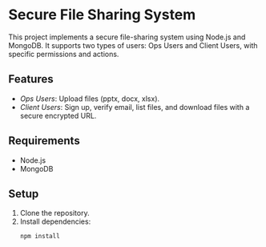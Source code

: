 # Secure File Sharing System

This project implements a secure file-sharing system using Node.js and MongoDB. It supports two types of users: Ops Users and Client Users, with specific permissions and actions.

## Features
- *Ops Users*: Upload files (pptx, docx, xlsx).
- *Client Users*: Sign up, verify email, list files, and download files with a secure encrypted URL.

## Requirements
- Node.js
- MongoDB

## Setup
1. Clone the repository.
2. Install dependencies:
   ```bash
   npm install
